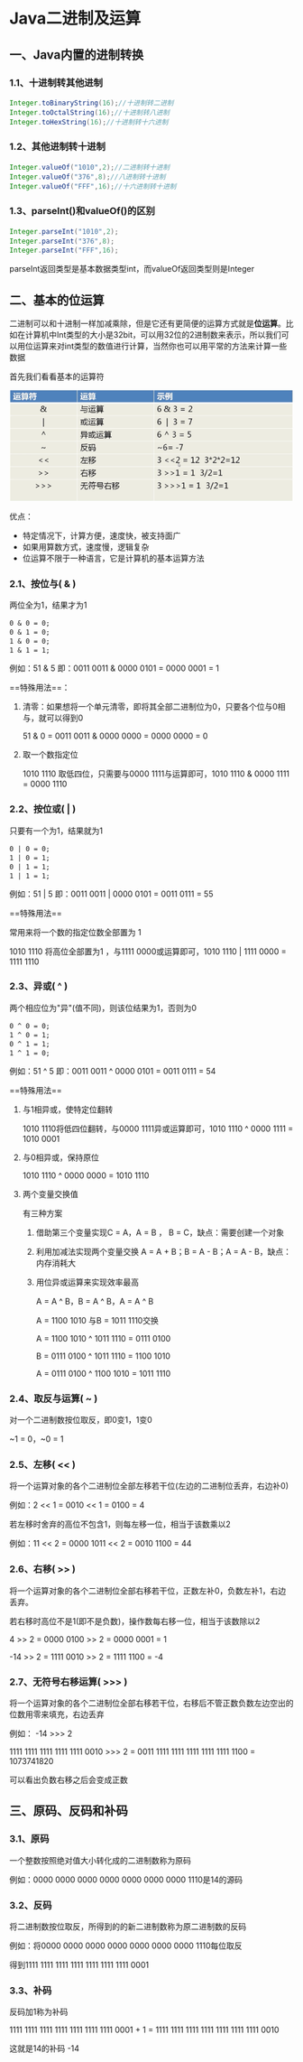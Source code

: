 # Java二进制及运算

## 一、Java内置的进制转换

### 1.1、十进制转其他进制

```java
Integer.toBinaryString(16);//十进制转二进制
Integer.toOctalString(16);//十进制转八进制
Integer.toHexString(16);//十进制转十六进制
```

### 1.2、其他进制转十进制

```java
Integer.valueOf("1010",2);//二进制转十进制
Integer.valueOf("376",8);//八进制转十进制
Integer.valueOf("FFF",16);//十六进制转十进制
```

### 1.3、parseInt()和valueOf()的区别

```java
Integer.parseInt("1010",2);
Integer.parseInt("376",8);
Integer.parseInt("FFF",16);
```

parseInt返回类型是基本数据类型int，而valueOf返回类型则是Integer

## 二、基本的位运算

二进制可以和十进制一样加减乘除，但是它还有更简便的运算方式就是**位运算**。比如在计算机中Int类型的大小是32bit，可以用32位的2进制数来表示，所以我们可以用位运算来对int类型的数值进行计算，当然你也可以用平常的方法来计算一些数据

首先我们看看基本的运算符

![img](Java二进制及运算.assets/1189312-20170716130158941-56373355.png)

优点：

- 特定情况下，计算方便，速度快，被支持面广
- 如果用算数方式，速度慢，逻辑复杂
- 位运算不限于一种语言，它是计算机的基本运算方法

### 2.1、按位与( & )

两位全为1，结果才为1

```
0 & 0 = 0; 
0 & 1 = 0; 
1 & 0 = 0; 
1 & 1 = 1;
```

例如：51 & 5 即：0011 0011 & 0000 0101 = 0000 0001 = 1

==特殊用法==：

1. 清零：如果想将一个单元清零，即将其全部二进制位为0，只要各个位与0相与，就可以得到0

   51 & 0 = 0011 0011 & 0000 0000 = 0000 0000 = 0

2. 取一个数指定位

   1010 1110 取低四位，只需要与0000 1111与运算即可，1010 1110 & 0000 1111 = 0000 1110

### 2.2、按位或( | )

只要有一个为1，结果就为1

````
0 | 0 = 0;
1 | 0 = 1;
0 | 1 = 1;
1 | 1 = 1;
````

例如：51 | 5 即：0011 0011 | 0000 0101 = 0011 0111 = 55

==特殊用法==

常用来将一个数的指定位数全部置为 1

1010 1110 将高位全部置为1 ，与1111 0000或运算即可，1010 1110 | 1111 0000 = 1111 1110

### 2.3、异或( ^ )

两个相应位为"异"(值不同)，则该位结果为1，否则为0

```
0 ^ 0 = 0;
1 ^ 0 = 1;
0 ^ 1 = 1;
1 ^ 1 = 0;
```

例如：51 ^ 5 即：0011 0011 ^ 0000 0101 = 0011 0111 = 54

==特殊用法==

1. 与1相异或，使特定位翻转

   1010 1110将低四位翻转，与0000 1111异或运算即可，1010 1110 ^ 0000 1111 = 1010 0001

2. 与0相异或，保持原位

   1010 1110 ^ 0000 0000 = 1010 1110

3. 两个变量交换值

   有三种方案

   1. 借助第三个变量实现C = A，A = B ， B = C，缺点：需要创建一个对象

   2. 利用加减法实现两个变量交换 A = A + B；B = A - B；A = A - B，缺点：内存消耗大

   3. 用位异或运算来实现效率最高

      A = A ^ B，B = A ^ B，A = A ^ B

      A = 1100 1010 与B = 1011 1110交换

      A = 1100 1010 ^ 1011 1110 = 0111 0100

      B = 0111 0100 ^ 1011 1110 = 1100 1010

      A = 0111 0100 ^ 1100 1010 = 1011 1110

### 2.4、取反与运算( ~ )

对一个二进制数按位取反，即0变1，1变0

~1 = 0，~0 = 1

### 2.5、左移( << )

将一个运算对象的各个二进制位全部左移若干位(左边的二进制位丢弃，右边补0)

例如：2 << 1 = 0010 << 1 = 0100 = 4

若左移时舍弃的高位不包含1，则每左移一位，相当于该数乘以2

例如：11 << 2 = 0000 1011 << 2 = 0010 1100 = 44

### 2.6、右移( >> )

将一个运算对象的各个二进制位全部右移若干位，正数左补0，负数左补1，右边丢弃。

若右移时高位不是1(即不是负数)，操作数每右移一位，相当于该数除以2

4 >> 2  = 0000 0100 >> 2 = 0000 0001 = 1

-14 >> 2 = 1111 0010 >> 2 = 1111 1100 = -4

### 2.7、无符号右移运算( >>> )

将一个运算对象的各个二进制位全部右移若干位，右移后不管正数负数左边空出的位数用零来填充，右边丢弃

例如： -14 >>> 2

1111 1111 1111 1111 1111 0010 >>> 2 = 0011 1111 1111 1111 1111 1111 1100 = 1073741820

可以看出负数右移之后会变成正数

## 三、原码、反码和补码

### 3.1、原码

一个整数按照绝对值大小转化成的二进制数称为原码

例如：0000 0000 0000 0000 0000 0000 0000 1110是14的源码

### 3.2、反码

将二进制数按位取反，所得到的的新二进制数称为原二进制数的反码

例如：将0000 0000 0000 0000 0000 0000 0000 1110每位取反

得到1111 1111 1111 1111 1111 1111 1111 0001

### 3.3、补码

反码加1称为补码

1111 1111 1111 1111 1111 1111 1111 0001 + 1 = 1111 1111 1111 1111 1111 1111 1111 0010

这就是14的补码 -14























